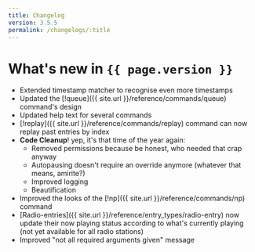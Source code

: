 ```yaml
---
title: Changelog
version: 3.5.5
permalink: /changelogs/:title
---
```


# What's new in `{{ page.version }}`
- Extended timestamp matcher to recognise even more timestamps
- Updated the [!queue]({{ site.url }}/reference/commands/queue) command's design
- Updated help text for several commands
- [!replay]({{ site.url }}/reference/commands/replay) command can now replay past entries by index
- **Code Cleanup**! yep, it's that time of the year again:
  - Removed permissions because be honest, who needed that crap anyway
  - Autopausing doesn't require an override anymore (whatever that means, amirite?)
  - Improved logging
  - Beautification
- Improved the looks of the [!np]({{ site.url }}/reference/commands/np) command
- [Radio-entries]({{ site.url }}/reference/entry_types/radio-entry) now update their now playing status according to what's currently playing (not yet available for all radio stations)
- Improved "not all required arguments given" message
